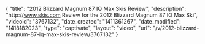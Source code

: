 {
    "title": "2012 Blizzard Magnum 87 IQ Max Skis Review",
    "description": "http:\/\/www.skis.com Review for the 2012 Blizzard Magnum 87 IQ Max Ski",
    "videoid": "3767132",
    "date_created": "1411361267",
    "date_modified": "1418182023",
    "type": "captivate",
    "layout": "video",
    "url": "\/v\/2012-blizzard-magnum-87-iq-max-skis-review\/3767132"
}
